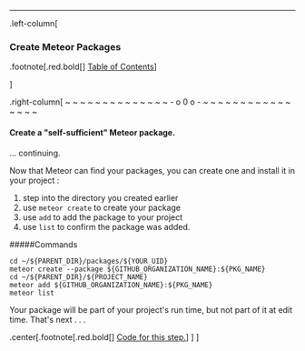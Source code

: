 ---
.left-column[
  ### Create Meteor Packages
.footnote[.red.bold[] [Table of Contents](./)] 
<!-- H -->]
.right-column[
~ ~ ~ ~ ~ ~ ~ ~ ~ ~ ~ ~ ~ ~ - o 0 o - ~ ~ ~ ~ ~ ~ ~ ~ ~ ~ ~ ~ ~ ~ ~ ~

#### Create a "self-sufficient" Meteor package.

... continuing.

Now that Meteor can find your packages, you can create one and install it in your project :
1. step into the directory you created earlier
2. use ```meteor create``` to create your package
3. use ```add``` to add the package to your project
4. use ```list``` to confirm the package was added.

#####Commands
```terminal
cd ~/${PARENT_DIR}/packages/${YOUR_UID}
meteor create --package ${GITHUB_ORGANIZATION_NAME}:${PKG_NAME}
cd ~/${PARENT_DIR}/${PROJECT_NAME}
meteor add ${GITHUB_ORGANIZATION_NAME}:${PKG_NAME}
meteor list
```
Your package will be part of your project's run time, but not part of it at edit time. That's next . . .
<!-- Code for this begins at line #33 -->
<!-- B -->
.center[.footnote[.red.bold[] <a href="https://github.com/martinhbramwell/Meteor-CI-Tutorial/blob/master/Part03_UnitTestAPackage.sh#L33" target="_blank">Code for this step.</a>] ]
]
